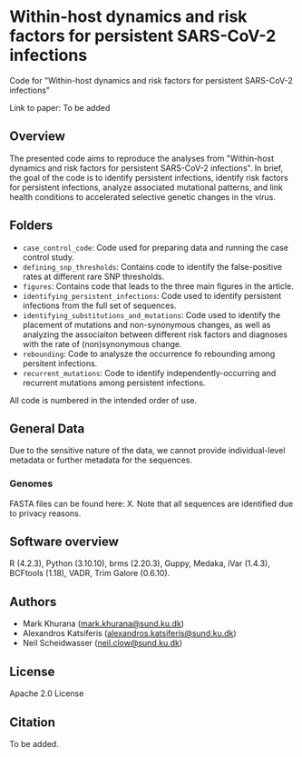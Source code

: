 # Within-host dynamics and risk factors for persistent SARS-CoV-2 infections

Code for "Within-host dynamics and risk factors for persistent SARS-CoV-2 infections"

Link to paper: To be added

## Overview

The presented code aims to reproduce the analyses from "Within-host dynamics and risk factors for persistent SARS-CoV-2 infections". In brief, the goal of the code is to identify persistent infections, identify risk factors for persistent infections, analyze associated mutational patterns, and link health conditions to accelerated selective genetic changes in the virus.

## Folders

* ```case_control_code```: Code used for preparing data and running the case control study.
* ```defining_snp_thresholds```: Contains code to identify the false-positive rates at different rare SNP thresholds.
* ```figures```: Contains code that leads to the three main figures in the article.
* ```identifying_persistent_infections```: Code used to identify persistent infections from the full set of sequences.
* ```identifying_substitutions_and_mutations```: Code used to identify the placement of mutations and non-synonymous changes, as well as analyzing the associaiton between different risk factors and diagnoses with the rate of (non)synonymous change.
* ```rebounding```: Code to analysze the occurrence fo rebounding among persitent infections.
* ```recurrent_mutations```: Code to identify independently-occurring and recurrent mutations among persistent infections.

All code is numbered in the intended order of use.


## General Data

Due to the sensitive nature of the data, we cannot provide individual-level metadata or further metadata for the sequences.

### Genomes

FASTA files can be found here: X. Note that all sequences are identified due to privacy reasons.

## Software overview

R (4.2.3), Python (3.10.10), brms (2.20.3), Guppy, Medaka, iVar (1.4.3), BCFtools (1.18), VADR, Trim Galore (0.6.10).

## Authors

* Mark Khurana (<mark.khurana@sund.ku.dk>)
* Alexandros Katsiferis (<alexandros.katsiferis@sund.ku.dk>)
* Neil Scheidwasser (<neil.clow@sund.ku.dk>)


## License

Apache 2.0 License

## Citation

To be added.
